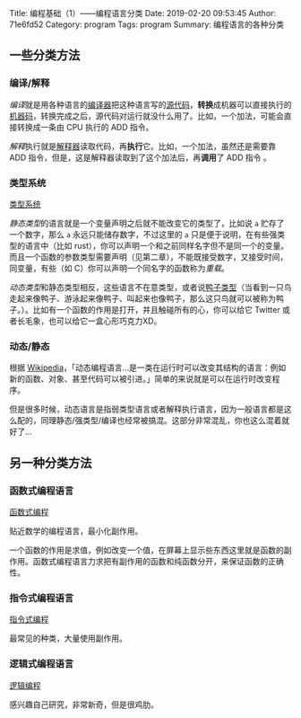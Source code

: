 Title: 编程基础（1）——编程语言分类
Date: 2019-02-20 09:53:45
Author: 71e6fd52
Category: program
Tags: program
Summary: 编程语言的各种分类

## 一些分类方法

### 编译/解释

*编译*就是用各种语言的[编译器](https://zh.wikipedia.org/zh-hans/%E7%B7%A8%E8%AD%AF%E5%99%A8)把这种语言写的[源代码](https://zh.wikipedia.org/zh-hans/%E6%BA%90%E4%BB%A3%E7%A0%81)，**转换**成机器可以直接执行的[机器码](https://zh.wikipedia.org/zh-hans/%E6%9C%BA%E5%99%A8%E4%BB%A3%E7%A0%81)，转换完成之后，源代码对运行就没什么用了。比如，一个加法，可能会直接转换成一条由 CPU 执行的 ADD 指令。

*解释*执行就是[解释器](https://zh.wikipedia.org/zh-hans/%E7%9B%B4%E8%AD%AF%E5%99%A8)读取代码，再**执行**它。比如，一个加法，虽然还是需要靠 ADD 指令，但是，这是解释器读取到了这个加法后，再**调用**了 ADD 指令 。

### 类型系统

[类型系统](https://zh.wikipedia.org/zh-hans/%E9%A1%9E%E5%9E%8B%E7%B3%BB%E7%B5%B1)

*静态类型*的语言就是一个变量声明之后就不能改变它的类型了，比如说 `a` 贮存了一个数字，那么 `a` 永远只能储存数字，不过这里的 `a` 只是便于说明，在有些强类型的语言中（比如 rust），你可以声明一个和之前同样名字但不是同一个的变量。而且一个函数的参数类型需要声明（见第二章），不能既接受数字，又接受时间，同变量，有些（如 C）你可以声明一个同名字的函数称为*重载*。

*动态类型*和静态类型相反，这些语言不在意类型，或者说[鸭子类型](https://zh.wikipedia.org//zh-hans/%E9%B8%AD%E5%AD%90%E7%B1%BB%E5%9E%8B)（当看到一只鸟走起来像鸭子、游泳起来像鸭子、叫起来也像鸭子，那么这只鸟就可以被称为鸭子。）。比如有一个函数的作用是打开，并且触碰所有的心，你可以给它 Twitter 或者长毛象，也可以给它一盒心形巧克力XD。

### 动态/静态

根据 [Wikipedia](https://zh.wikipedia.org/zh-hans/%E5%8A%A8%E6%80%81%E8%AF%AD%E8%A8%80)，「动态编程语言…是一类在运行时可以改变其结构的语言：例如新的函数、对象、甚至代码可以被引进。」简单的来说就是可以在运行时改变程序。

但是很多时候，动态语言是指弱类型语言或者解释执行语言，因为一般语言都是这么配的，同理静态/强类型/编译也经常被搞混。这部分非常混乱，你也这么混着就好了…

## 另一种分类方法

### 函数式编程语言

[函数式编程](https:/zh.wikipedia.org/zh-hans/%E5%87%BD%E6%95%B0%E5%BC%8F%E7%BC%96%E7%A8%8B)

贴近数学的编程语言，最小化副作用。

一个函数的作用是求值，例如改变一个值，在屏幕上显示些东西这里就是函数的副作用。函数式编程语言力求把有副作用的函数和纯函数分开，来保证函数的正确性。

### 指令式编程语言

[指令式编程](https://zh.wikipedia.org/zh-hans/%E6%8C%87%E4%BB%A4%E5%BC%8F%E7%B7%A8%E7%A8%8B)

最常见的种类，大量使用副作用。

### 逻辑式编程语言

[逻辑编程](https://zh.wikipedia.org/zh-hans/%E9%82%8F%E8%BC%AF%E7%B7%A8%E7%A8%8B)

感兴趣自己研究，非常新奇，但是很鸡肋。
